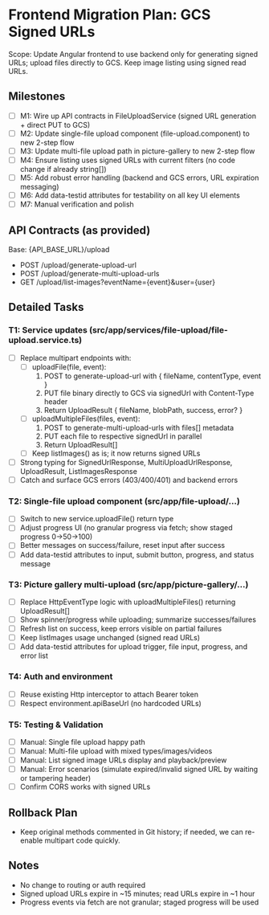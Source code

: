 # Frontend Migration Plan: GCS Signed URLs

Scope: Update Angular frontend to use backend only for generating signed URLs; upload files directly to GCS. Keep image listing using signed read URLs.

## Milestones
- [ ] M1: Wire up API contracts in FileUploadService (signed URL generation + direct PUT to GCS)
- [ ] M2: Update single-file upload component (file-upload.component) to new 2-step flow
- [ ] M3: Update multi-file upload path in picture-gallery to new 2-step flow
- [ ] M4: Ensure listing uses signed URLs with current filters (no code change if already string[])
- [ ] M5: Add robust error handling (backend and GCS errors, URL expiration messaging)
- [ ] M6: Add data-testid attributes for testability on all key UI elements
- [ ] M7: Manual verification and polish

## API Contracts (as provided)
Base: {API_BASE_URL}/upload
- POST /upload/generate-upload-url
- POST /upload/generate-multi-upload-urls
- GET  /upload/list-images?eventName={event}&user={user}

## Detailed Tasks

### T1: Service updates (src/app/services/file-upload/file-upload.service.ts)
- [ ] Replace multipart endpoints with:
  - [ ] uploadFile(file, event):
    1) POST to generate-upload-url with { fileName, contentType, event }
    2) PUT file binary directly to GCS via signedUrl with Content-Type header
    3) Return UploadResult { fileName, blobPath, success, error? }
  - [ ] uploadMultipleFiles(files, event):
    1) POST to generate-multi-upload-urls with files[] metadata
    2) PUT each file to respective signedUrl in parallel
    3) Return UploadResult[]
  - [ ] Keep listImages() as is; it now returns signed URLs
- [ ] Strong typing for SignedUrlResponse, MultiUploadUrlResponse, UploadResult, ListImagesResponse
- [ ] Catch and surface GCS errors (403/400/401) and backend errors

### T2: Single-file upload component (src/app/file-upload/...)
- [ ] Switch to new service.uploadFile() return type
- [ ] Adjust progress UI (no granular progress via fetch; show staged progress 0→50→100)
- [ ] Better messages on success/failure, reset input after success
- [ ] Add data-testid attributes to input, submit button, progress, and status message

### T3: Picture gallery multi-upload (src/app/picture-gallery/...)
- [ ] Replace HttpEventType logic with uploadMultipleFiles() returning UploadResult[]
- [ ] Show spinner/progress while uploading; summarize successes/failures
- [ ] Refresh list on success, keep errors visible on partial failures
- [ ] Keep listImages usage unchanged (signed read URLs)
- [ ] Add data-testid attributes for upload trigger, file input, progress, and error list

### T4: Auth and environment
- [ ] Reuse existing Http interceptor to attach Bearer token
- [ ] Respect environment.apiBaseUrl (no hardcoded URLs)

### T5: Testing & Validation
- [ ] Manual: Single file upload happy path
- [ ] Manual: Multi-file upload with mixed types/images/videos
- [ ] Manual: List signed image URLs display and playback/preview
- [ ] Manual: Error scenarios (simulate expired/invalid signed URL by waiting or tampering header)
- [ ] Confirm CORS works with signed URLs

## Rollback Plan
- Keep original methods commented in Git history; if needed, we can re-enable multipart code quickly.

## Notes
- No change to routing or auth required
- Signed upload URLs expire in ~15 minutes; read URLs expire in ~1 hour
- Progress events via fetch are not granular; staged progress will be used
